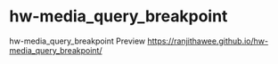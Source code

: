 # hw-media_query_breakpoint
hw-media_query_breakpoint
Preview
https://ranjithawee.github.io/hw-media_query_breakpoint/
